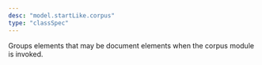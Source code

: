 ```yaml
---
desc: "model.startLike.corpus"
type: "classSpec"
---
```


Groups elements that may be document elements when the corpus module is invoked.